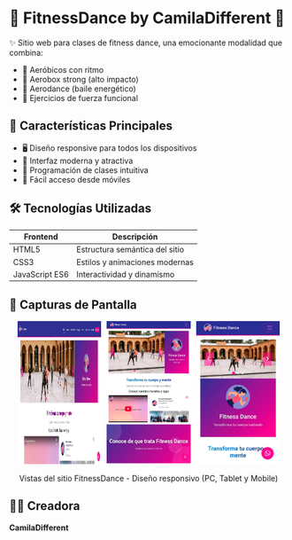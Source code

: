 # 💃 FitnessDance by CamilaDifferent 🕺

✨ Sitio web para clases de fitness dance, una emocionante modalidad que combina:
- 🎵 Aeróbicos con ritmo
- 🥊 Aerobox strong (alto impacto)
- 💃 Aerodance (baile energético)
- 💪 Ejercicios de fuerza funcional

## 🌟 Características Principales
- 🖥️ Diseño responsive para todos los dispositivos
- 🎨 Interfaz moderna y atractiva
- 📅 Programación de clases intuitiva
- 📱 Fácil acceso desde móviles

## 🛠️ Tecnologías Utilizadas
| Frontend       | Descripción                          |
|----------------|--------------------------------------|
| HTML5          | Estructura semántica del sitio       |
| CSS3           | Estilos y animaciones modernas       |
| JavaScript ES6 | Interactividad y dinamismo           |

## 📸 Capturas de Pantalla

<div align="center">
  <div style="display: flex; justify-content: center; gap: 10px; flex-wrap: wrap;">
    <img src="screenshot/pccaptura.jpg" width="30%" alt="Versión PC">
    <img src="screenshot/tabletcaptura.jpg" width="30%" alt="Versión Tablet">
    <img src="screenshot/celcaptura.jpg" width="30%" alt="Versión Mobile">
  </div>
  <br>Vistas del sitio FitnessDance - Diseño responsivo (PC, Tablet y Mobile)
</div>


## 👩‍💻 Creadora
**CamilaDifferent** 
